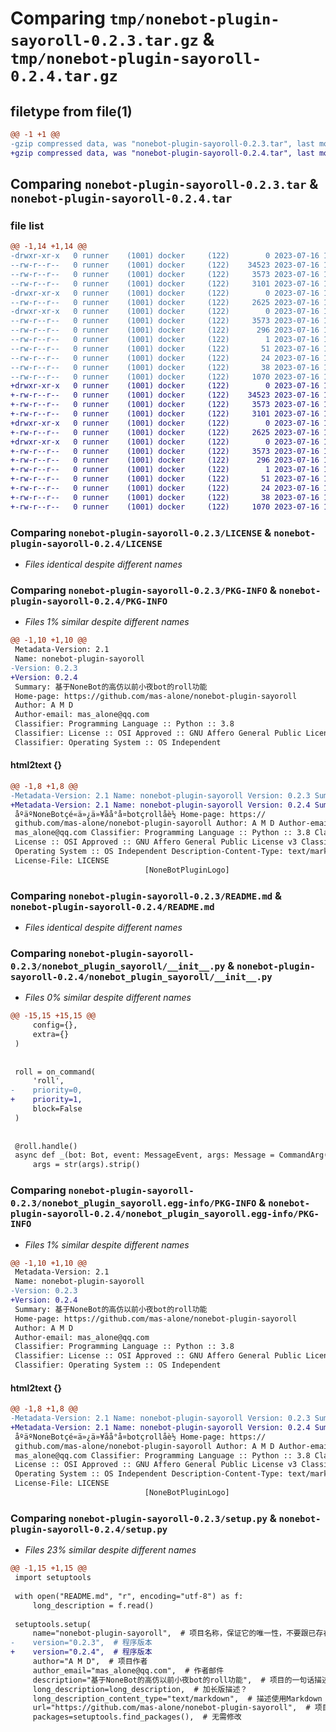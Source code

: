 # Comparing `tmp/nonebot-plugin-sayoroll-0.2.3.tar.gz` & `tmp/nonebot-plugin-sayoroll-0.2.4.tar.gz`

## filetype from file(1)

```diff
@@ -1 +1 @@
-gzip compressed data, was "nonebot-plugin-sayoroll-0.2.3.tar", last modified: Sun Jul 16 12:29:01 2023, max compression
+gzip compressed data, was "nonebot-plugin-sayoroll-0.2.4.tar", last modified: Sun Jul 16 12:32:49 2023, max compression
```

## Comparing `nonebot-plugin-sayoroll-0.2.3.tar` & `nonebot-plugin-sayoroll-0.2.4.tar`

### file list

```diff
@@ -1,14 +1,14 @@
-drwxr-xr-x   0 runner    (1001) docker     (122)        0 2023-07-16 12:29:01.353905 nonebot-plugin-sayoroll-0.2.3/
--rw-r--r--   0 runner    (1001) docker     (122)    34523 2023-07-16 12:28:51.000000 nonebot-plugin-sayoroll-0.2.3/LICENSE
--rw-r--r--   0 runner    (1001) docker     (122)     3573 2023-07-16 12:29:01.353905 nonebot-plugin-sayoroll-0.2.3/PKG-INFO
--rw-r--r--   0 runner    (1001) docker     (122)     3101 2023-07-16 12:28:51.000000 nonebot-plugin-sayoroll-0.2.3/README.md
-drwxr-xr-x   0 runner    (1001) docker     (122)        0 2023-07-16 12:29:01.349904 nonebot-plugin-sayoroll-0.2.3/nonebot_plugin_sayoroll/
--rw-r--r--   0 runner    (1001) docker     (122)     2625 2023-07-16 12:28:51.000000 nonebot-plugin-sayoroll-0.2.3/nonebot_plugin_sayoroll/__init__.py
-drwxr-xr-x   0 runner    (1001) docker     (122)        0 2023-07-16 12:29:01.353905 nonebot-plugin-sayoroll-0.2.3/nonebot_plugin_sayoroll.egg-info/
--rw-r--r--   0 runner    (1001) docker     (122)     3573 2023-07-16 12:29:01.000000 nonebot-plugin-sayoroll-0.2.3/nonebot_plugin_sayoroll.egg-info/PKG-INFO
--rw-r--r--   0 runner    (1001) docker     (122)      296 2023-07-16 12:29:01.000000 nonebot-plugin-sayoroll-0.2.3/nonebot_plugin_sayoroll.egg-info/SOURCES.txt
--rw-r--r--   0 runner    (1001) docker     (122)        1 2023-07-16 12:29:01.000000 nonebot-plugin-sayoroll-0.2.3/nonebot_plugin_sayoroll.egg-info/dependency_links.txt
--rw-r--r--   0 runner    (1001) docker     (122)       51 2023-07-16 12:29:01.000000 nonebot-plugin-sayoroll-0.2.3/nonebot_plugin_sayoroll.egg-info/requires.txt
--rw-r--r--   0 runner    (1001) docker     (122)       24 2023-07-16 12:29:01.000000 nonebot-plugin-sayoroll-0.2.3/nonebot_plugin_sayoroll.egg-info/top_level.txt
--rw-r--r--   0 runner    (1001) docker     (122)       38 2023-07-16 12:29:01.353905 nonebot-plugin-sayoroll-0.2.3/setup.cfg
--rw-r--r--   0 runner    (1001) docker     (122)     1070 2023-07-16 12:28:51.000000 nonebot-plugin-sayoroll-0.2.3/setup.py
+drwxr-xr-x   0 runner    (1001) docker     (122)        0 2023-07-16 12:32:49.580170 nonebot-plugin-sayoroll-0.2.4/
+-rw-r--r--   0 runner    (1001) docker     (122)    34523 2023-07-16 12:32:41.000000 nonebot-plugin-sayoroll-0.2.4/LICENSE
+-rw-r--r--   0 runner    (1001) docker     (122)     3573 2023-07-16 12:32:49.580170 nonebot-plugin-sayoroll-0.2.4/PKG-INFO
+-rw-r--r--   0 runner    (1001) docker     (122)     3101 2023-07-16 12:32:41.000000 nonebot-plugin-sayoroll-0.2.4/README.md
+drwxr-xr-x   0 runner    (1001) docker     (122)        0 2023-07-16 12:32:49.580170 nonebot-plugin-sayoroll-0.2.4/nonebot_plugin_sayoroll/
+-rw-r--r--   0 runner    (1001) docker     (122)     2625 2023-07-16 12:32:41.000000 nonebot-plugin-sayoroll-0.2.4/nonebot_plugin_sayoroll/__init__.py
+drwxr-xr-x   0 runner    (1001) docker     (122)        0 2023-07-16 12:32:49.580170 nonebot-plugin-sayoroll-0.2.4/nonebot_plugin_sayoroll.egg-info/
+-rw-r--r--   0 runner    (1001) docker     (122)     3573 2023-07-16 12:32:49.000000 nonebot-plugin-sayoroll-0.2.4/nonebot_plugin_sayoroll.egg-info/PKG-INFO
+-rw-r--r--   0 runner    (1001) docker     (122)      296 2023-07-16 12:32:49.000000 nonebot-plugin-sayoroll-0.2.4/nonebot_plugin_sayoroll.egg-info/SOURCES.txt
+-rw-r--r--   0 runner    (1001) docker     (122)        1 2023-07-16 12:32:49.000000 nonebot-plugin-sayoroll-0.2.4/nonebot_plugin_sayoroll.egg-info/dependency_links.txt
+-rw-r--r--   0 runner    (1001) docker     (122)       51 2023-07-16 12:32:49.000000 nonebot-plugin-sayoroll-0.2.4/nonebot_plugin_sayoroll.egg-info/requires.txt
+-rw-r--r--   0 runner    (1001) docker     (122)       24 2023-07-16 12:32:49.000000 nonebot-plugin-sayoroll-0.2.4/nonebot_plugin_sayoroll.egg-info/top_level.txt
+-rw-r--r--   0 runner    (1001) docker     (122)       38 2023-07-16 12:32:49.580170 nonebot-plugin-sayoroll-0.2.4/setup.cfg
+-rw-r--r--   0 runner    (1001) docker     (122)     1070 2023-07-16 12:32:41.000000 nonebot-plugin-sayoroll-0.2.4/setup.py
```

### Comparing `nonebot-plugin-sayoroll-0.2.3/LICENSE` & `nonebot-plugin-sayoroll-0.2.4/LICENSE`

 * *Files identical despite different names*

### Comparing `nonebot-plugin-sayoroll-0.2.3/PKG-INFO` & `nonebot-plugin-sayoroll-0.2.4/PKG-INFO`

 * *Files 1% similar despite different names*

```diff
@@ -1,10 +1,10 @@
 Metadata-Version: 2.1
 Name: nonebot-plugin-sayoroll
-Version: 0.2.3
+Version: 0.2.4
 Summary: 基于NoneBot的高仿以前小夜bot的roll功能
 Home-page: https://github.com/mas-alone/nonebot-plugin-sayoroll
 Author: A M D
 Author-email: mas_alone@qq.com
 Classifier: Programming Language :: Python :: 3.8
 Classifier: License :: OSI Approved :: GNU Affero General Public License v3
 Classifier: Operating System :: OS Independent
```

#### html2text {}

```diff
@@ -1,8 +1,8 @@
-Metadata-Version: 2.1 Name: nonebot-plugin-sayoroll Version: 0.2.3 Summary:
+Metadata-Version: 2.1 Name: nonebot-plugin-sayoroll Version: 0.2.4 Summary:
 åºäºNoneBotçé«ä»¿ä»¥åå°å¤botçrollåè½ Home-page: https://
 github.com/mas-alone/nonebot-plugin-sayoroll Author: A M D Author-email:
 mas_alone@qq.com Classifier: Programming Language :: Python :: 3.8 Classifier:
 License :: OSI Approved :: GNU Affero General Public License v3 Classifier:
 Operating System :: OS Independent Description-Content-Type: text/markdown
 License-File: LICENSE
                              [NoneBotPluginLogo]
```

### Comparing `nonebot-plugin-sayoroll-0.2.3/README.md` & `nonebot-plugin-sayoroll-0.2.4/README.md`

 * *Files identical despite different names*

### Comparing `nonebot-plugin-sayoroll-0.2.3/nonebot_plugin_sayoroll/__init__.py` & `nonebot-plugin-sayoroll-0.2.4/nonebot_plugin_sayoroll/__init__.py`

 * *Files 0% similar despite different names*

```diff
@@ -15,15 +15,15 @@
     config={},
     extra={}
 )
 
 
 roll = on_command(
     'roll',
-    priority=0,
+    priority=1,
     block=False
 )
 
 
 @roll.handle()
 async def _(bot: Bot, event: MessageEvent, args: Message = CommandArg()):
     args = str(args).strip()
```

### Comparing `nonebot-plugin-sayoroll-0.2.3/nonebot_plugin_sayoroll.egg-info/PKG-INFO` & `nonebot-plugin-sayoroll-0.2.4/nonebot_plugin_sayoroll.egg-info/PKG-INFO`

 * *Files 1% similar despite different names*

```diff
@@ -1,10 +1,10 @@
 Metadata-Version: 2.1
 Name: nonebot-plugin-sayoroll
-Version: 0.2.3
+Version: 0.2.4
 Summary: 基于NoneBot的高仿以前小夜bot的roll功能
 Home-page: https://github.com/mas-alone/nonebot-plugin-sayoroll
 Author: A M D
 Author-email: mas_alone@qq.com
 Classifier: Programming Language :: Python :: 3.8
 Classifier: License :: OSI Approved :: GNU Affero General Public License v3
 Classifier: Operating System :: OS Independent
```

#### html2text {}

```diff
@@ -1,8 +1,8 @@
-Metadata-Version: 2.1 Name: nonebot-plugin-sayoroll Version: 0.2.3 Summary:
+Metadata-Version: 2.1 Name: nonebot-plugin-sayoroll Version: 0.2.4 Summary:
 åºäºNoneBotçé«ä»¿ä»¥åå°å¤botçrollåè½ Home-page: https://
 github.com/mas-alone/nonebot-plugin-sayoroll Author: A M D Author-email:
 mas_alone@qq.com Classifier: Programming Language :: Python :: 3.8 Classifier:
 License :: OSI Approved :: GNU Affero General Public License v3 Classifier:
 Operating System :: OS Independent Description-Content-Type: text/markdown
 License-File: LICENSE
                              [NoneBotPluginLogo]
```

### Comparing `nonebot-plugin-sayoroll-0.2.3/setup.py` & `nonebot-plugin-sayoroll-0.2.4/setup.py`

 * *Files 23% similar despite different names*

```diff
@@ -1,15 +1,15 @@
 import setuptools
 
 with open("README.md", "r", encoding="utf-8") as f:
     long_description = f.read()
 
 setuptools.setup(
     name="nonebot-plugin-sayoroll",  # 项目名称，保证它的唯一性，不要跟已存在的包名冲突即可
-    version="0.2.3",  # 程序版本
+    version="0.2.4",  # 程序版本
     author="A M D",  # 项目作者
     author_email="mas_alone@qq.com",  # 作者邮件
     description="基于NoneBot的高仿以前小夜bot的roll功能",  # 项目的一句话描述
     long_description=long_description,  # 加长版描述？
     long_description_content_type="text/markdown",  # 描述使用Markdown
     url="https://github.com/mas-alone/nonebot-plugin-sayoroll",  # 项目地址
     packages=setuptools.find_packages(),  # 无需修改
```

